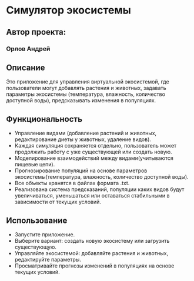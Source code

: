 # Cимулятор экосистемы

## Автор проекта:
### Орлов Андрей

## Описание
Это приложение для управления виртуальной экосистемой, где пользователи могут добавлять растения и животных, задавать параметры экосистемы (температура, влажность, количество доступной воды), предсказывать изменения в популяциях.

## Функциональность

- Управление видами (добавление растений и животных, редактирование диеты у животных, удаление видов).
- Каждая симуляция сохраняется отдельно, пользователь может продолжить работу с уже существующей или создать новую. 
- Моделирование взаимодействий между видами(учитываются пищевые цепи).
- Прогнозирование популяций на основе параметров экосистемы(температура, влажность, количество доступной воды).
- Все объекты хранятся в файлах формата .txt.
- Реализована система предсказаний, популяции каких видов будут увеличиваться, уменьшаться или оставаться стабильными в зависимости от текущих условий.

## Использование

- Запустите приложение.
- Выберите вариант: создать новую экосистему или загрузить существующую.
- Управляйте экосистемой: добавляйте растения и животных, редактируйте параметры.
- Просматривайте прогнозы изменений в популяциях на основе текущих условий.


